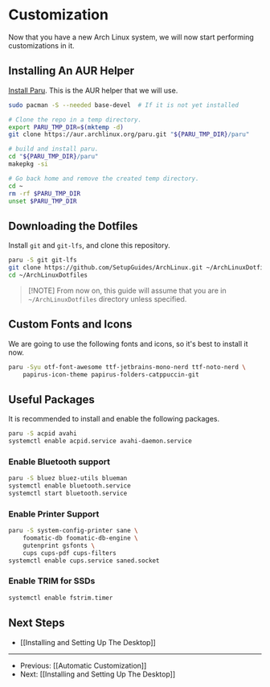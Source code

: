 # Customization

Now that you have a new Arch Linux system, we will now start performing customizations in it.

## Installing An AUR Helper

[Install Paru](https://github.com/Morganamilo/paru). This is the AUR helper that we will use.

```bash
sudo pacman -S --needed base-devel  # If it is not yet installed

# Clone the repo in a temp directory.
export PARU_TMP_DIR=$(mktemp -d)
git clone https://aur.archlinux.org/paru.git "${PARU_TMP_DIR}/paru"

# build and install paru.
cd "${PARU_TMP_DIR}/paru"
makepkg -si

# Go back home and remove the created temp directory.
cd ~
rm -rf $PARU_TMP_DIR
unset $PARU_TMP_DIR
```

## Downloading the Dotfiles

Install `git` and `git-lfs`, and clone this repository.

```bash
paru -S git git-lfs
git clone https://github.com/SetupGuides/ArchLinux.git ~/ArchLinuxDotfiles
cd ~/ArchLinuxDotfiles
```

> [!NOTE] From now on, this guide will assume that you are in `~/ArchLinuxDotfiles` directory unless specified.

## Custom Fonts and Icons

We are going to use the following fonts and icons, so it's best to install it now.

```bash
paru -Syu otf-font-awesome ttf-jetbrains-mono-nerd ttf-noto-nerd \
    papirus-icon-theme papirus-folders-catppuccin-git
```

## Useful Packages

It is recommended to install and enable the following packages.

```bash
paru -S acpid avahi
systemctl enable acpid.service avahi-daemon.service
```

### Enable Bluetooth support

```bash
paru -S bluez bluez-utils blueman
systemctl enable bluetooth.service
systemctl start bluetooth.service
```

### Enable Printer Support

```bash
paru -S system-config-printer sane \
    foomatic-db foomatic-db-engine \
    gutenprint gsfonts \
    cups cups-pdf cups-filters
systemctl enable cups.service saned.socket
```

### Enable TRIM for SSDs

```bash
systemctl enable fstrim.timer
```

## Next Steps

- [[Installing and Setting Up The Desktop]]

---

- Previous: [[Automatic Customization]]
- Next: [[Installing and Setting Up The Desktop]]
